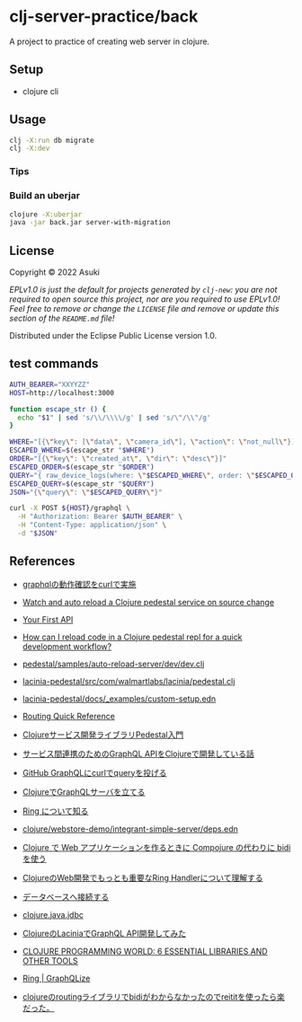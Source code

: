 # clj-server-practice/back

A project to practice of creating web server in clojure.

## Setup

- clojure cli

## Usage

```sh
clj -X:run db migrate
clj -X:dev
```

### Tips


### Build an uberjar

```sh
clojure -X:uberjar
java -jar back.jar server-with-migration
```

## License

Copyright © 2022 Asuki

_EPLv1.0 is just the default for projects generated by `clj-new`: you are not_
_required to open source this project, nor are you required to use EPLv1.0!_
_Feel free to remove or change the `LICENSE` file and remove or update this_
_section of the `README.md` file!_

Distributed under the Eclipse Public License version 1.0.

## test commands

```sh
AUTH_BEARER="XXYYZZ"
HOST=http://localhost:3000

function escape_str () {
  echo "$1" | sed 's/\\/\\\\/g' | sed 's/\"/\\"/g'
}

WHERE="[{\"key\": [\"data\", \"camera_id\"], \"action\": \"not_null\"}]"
ESCAPED_WHERE=$(escape_str "$WHERE")
ORDER="[{\"key\": \"created_at\", \"dir\": \"desc\"}]"
ESCAPED_ORDER=$(escape_str "$ORDER")
QUERY="{ raw_device_logs(where: \"$ESCAPED_WHERE\", order: \"$ESCAPED_ORDER\") { total list { id created_at data } } } }"
ESCAPED_QUERY=$(escape_str "$QUERY")
JSON="{\"query\": \"$ESCAPED_QUERY\"}"

curl -X POST ${HOST}/graphql \
  -H "Authorization: Bearer $AUTH_BEARER" \
  -H "Content-Type: application/json" \
  -d "$JSON"
```

## References

- [graphqlの動作確認をcurlで実施](https://asukiaaa.blogspot.com/2024/02/test-graphql-with-using-curl.html)
- [Watch and auto reload a Clojure pedestal service on source change ](https://dev.to/praburajan/watch-and-auto-reload-a-clojure-pedestal-service-on-save-4ehl)
- [Your First API](http://pedestal.io/guides/your-first-api)
- [How can I reload code in a Clojure pedestal repl for a quick development workflow?](https://stackoverflow.com/questions/36390571/how-can-i-reload-code-in-a-clojure-pedestal-repl-for-a-quick-development-workflo)
- [pedestal/samples/auto-reload-server/dev/dev.clj](https://github.com/pedestal/samples/blob/master/auto-reload-server/dev/dev.clj#L38)
- [lacinia-pedestal/src/com/walmartlabs/lacinia/pedestal.clj](https://github.com/walmartlabs/lacinia-pedestal/blob/88468c0c1ba0bc7a84fcafb20ce6150e48545e18/src/com/walmartlabs/lacinia/pedestal.clj)
- [lacinia-pedestal/docs/_examples/custom-setup.edn](https://github.com/walmartlabs/lacinia-pedestal/blob/e70f853ff96ac2c8f315bc5a6d429213df0c5d04/docs/_examples/custom-setup.edn)
- [Routing Quick Reference](http://pedestal.io/reference/routing-quick-reference)
- [Clojureサービス開発ライブラリPedestal入門](https://qiita.com/lagenorhynque/items/fbd66ebaa0352ec4253d)
- [サービス間連携のためのGraphQL APIをClojureで開発している話](https://tech-magazine.opt.ne.jp/entry/2021/01/13/124551)
- [GitHub GraphQLにcurlでqueryを投げる](https://qiita.com/ikemura23/items/4b0dd5a82abc9364638e)
- [ClojureでGraphQLサーバを立てる](https://qiita.com/223kazuki/items/ba4ba84e2da1daea3b52)
- [Ring について知る](https://ayato-p.github.io/clojure-beginner/intro_web_development/part2_what_is_ring.html)
- [clojure/webstore-demo/integrant-simple-server/deps.edn](https://github.com/karimarttila/clojure/blob/master/webstore-demo/integrant-simple-server/deps.edn)
- [Clojure で Web アプリケーションを作るときに Compojure の代わりに bidi を使う](https://qiita.com/ayato_p/items/8ed4688a4540491e87e0)
- [ClojureのWeb開発でもっとも重要なRing Handlerについて理解する](https://tech.toyokumo.co.jp/entry/2019/07/03/122656)
- [データベースへ接続する](https://ayato-p.github.io/clojure-beginner/intro_web_development/part5_connect_to_database.html)
- [clojure.java.jdbc](http://clojure.github.io/java.jdbc/#clojure.java.jdbc/get-connection)

- [ClojureのLaciniaでGraphQL API開発してみた](https://qiita.com/lagenorhynque/items/eebb9a36859789520dbf)
- [CLOJURE PROGRAMMING WORLD: 6 ESSENTIAL LIBRARIES AND OTHER TOOLS](https://freshcodeit.com/freshcode-post/clojure-programming-world-frameworks-and-other-tools)

- [Ring | GraphQLize](https://www.graphqlize.org/docs/getting_started/clojure/ring)
- [clojureのroutingライブラリでbidiがわからなかったのでreititを使ったら楽だった。](https://amagasa30.hatenablog.com/entry/2020/12/11/003035)
